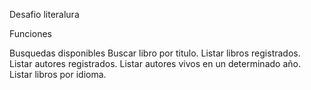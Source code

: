 Desafio literalura

Funciones


Busquedas disponibles
Buscar libro por titulo.
Listar libros registrados.
Listar autores registrados.
Listar autores vivos en un determinado año.
Listar libros por idioma.